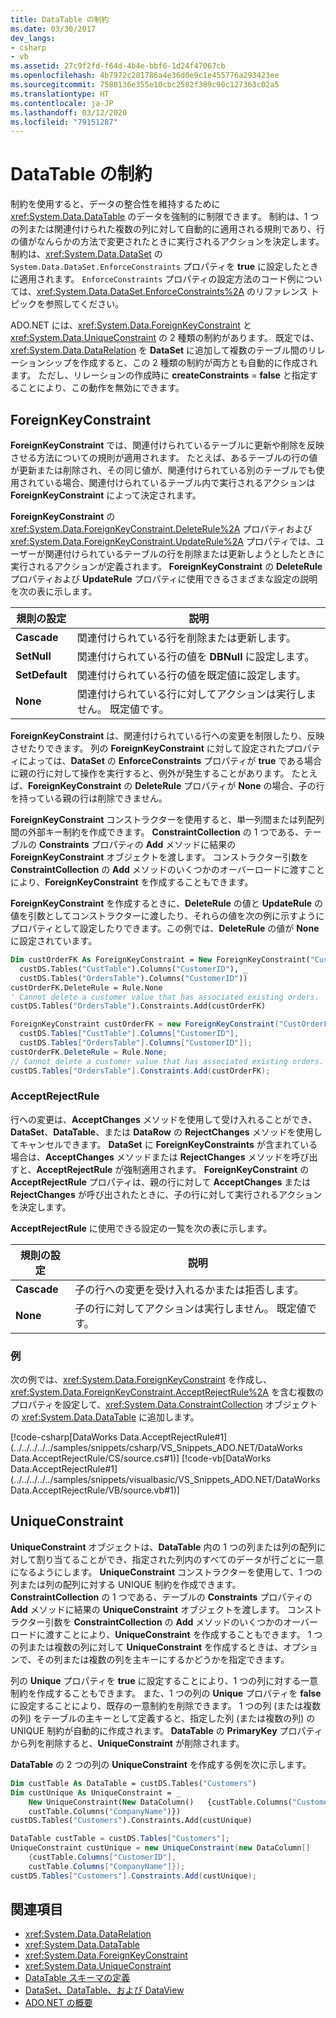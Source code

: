 ```yaml
---
title: DataTable の制約
ms.date: 03/30/2017
dev_langs:
- csharp
- vb
ms.assetid: 27c9f2fd-f64d-4b4e-bbf6-1d24f47067cb
ms.openlocfilehash: 4b7972c281786a4e36d0e9c1e455776a293423ee
ms.sourcegitcommit: 7588136e355e10cbc2582f389c90c127363c02a5
ms.translationtype: HT
ms.contentlocale: ja-JP
ms.lasthandoff: 03/12/2020
ms.locfileid: "79151287"
---
```

# <a name="datatable-constraints"></a>DataTable の制約
制約を使用すると、データの整合性を維持するために <xref:System.Data.DataTable> のデータを強制的に制限できます。 制約は、1 つの列または関連付けられた複数の列に対して自動的に適用される規則であり、行の値がなんらかの方法で変更されたときに実行されるアクションを決定します。 制約は、<xref:System.Data.DataSet> の `System.Data.DataSet.EnforceConstraints` プロパティを **true** に設定したときに適用されます。 `EnforceConstraints` プロパティの設定方法のコード例については、<xref:System.Data.DataSet.EnforceConstraints%2A> のリファレンス トピックを参照してください。  
  
 ADO.NET には、<xref:System.Data.ForeignKeyConstraint> と <xref:System.Data.UniqueConstraint> の 2 種類の制約があります。 既定では、<xref:System.Data.DataRelation> を **DataSet** に追加して複数のテーブル間のリレーションシップを作成すると、この 2 種類の制約が両方とも自動的に作成されます。 ただし、リレーションの作成時に **createConstraints** = **false** と指定することにより、この動作を無効にできます。  
  
## <a name="foreignkeyconstraint"></a>ForeignKeyConstraint  
 **ForeignKeyConstraint** では、関連付けられているテーブルに更新や削除を反映させる方法についての規則が適用されます。 たとえば、あるテーブルの行の値が更新または削除され、その同じ値が、関連付けられている別のテーブルでも使用されている場合、関連付けられているテーブル内で実行されるアクションは **ForeignKeyConstraint** によって決定されます。  
  
 **ForeignKeyConstraint** の <xref:System.Data.ForeignKeyConstraint.DeleteRule%2A> プロパティおよび <xref:System.Data.ForeignKeyConstraint.UpdateRule%2A> プロパティでは、ユーザーが関連付けられているテーブルの行を削除または更新しようとしたときに実行されるアクションが定義されます。 **ForeignKeyConstraint** の **DeleteRule** プロパティおよび **UpdateRule** プロパティに使用できるさまざまな設定の説明を次の表に示します。  
  
|規則の設定|説明|  
|------------------|-----------------|  
|**Cascade**|関連付けられている行を削除または更新します。|  
|**SetNull**|関連付けられている行の値を **DBNull** に設定します。|  
|**SetDefault**|関連付けられている行の値を既定値に設定します。|  
|**None**|関連付けられている行に対してアクションは実行しません。 既定値です。|  
  
 **ForeignKeyConstraint** は、関連付けられている行への変更を制限したり、反映させたりできます。 列の **ForeignKeyConstraint** に対して設定されたプロパティによっては、**DataSet** の **EnforceConstraints** プロパティが **true** である場合に親の行に対して操作を実行すると、例外が発生することがあります。 たとえば、**ForeignKeyConstraint** の **DeleteRule** プロパティが **None** の場合、子の行を持っている親の行は削除できません。  
  
 **ForeignKeyConstraint** コンストラクターを使用すると、単一列間または列配列間の外部キー制約を作成できます。 **ConstraintCollection** の 1 つである、テーブルの **Constraints** プロパティの **Add** メソッドに結果の **ForeignKeyConstraint** オブジェクトを渡します。 コンストラクター引数を **ConstraintCollection** の **Add** メソッドのいくつかのオーバーロードに渡すことにより、**ForeignKeyConstraint** を作成することもできます。  
  
 **ForeignKeyConstraint** を作成するときに、**DeleteRule** の値と **UpdateRule** の値を引数としてコンストラクターに渡したり、それらの値を次の例に示すようにプロパティとして設定したりできます。この例では、**DeleteRule** の値が **None** に設定されています。  
  
```vb  
Dim custOrderFK As ForeignKeyConstraint = New ForeignKeyConstraint("CustOrderFK", _  
  custDS.Tables("CustTable").Columns("CustomerID"), _  
  custDS.Tables("OrdersTable").Columns("CustomerID"))  
custOrderFK.DeleteRule = Rule.None
' Cannot delete a customer value that has associated existing orders.  
custDS.Tables("OrdersTable").Constraints.Add(custOrderFK)  
```  
  
```csharp  
ForeignKeyConstraint custOrderFK = new ForeignKeyConstraint("CustOrderFK",  
  custDS.Tables["CustTable"].Columns["CustomerID"],
  custDS.Tables["OrdersTable"].Columns["CustomerID"]);  
custOrderFK.DeleteRule = Rule.None;
// Cannot delete a customer value that has associated existing orders.  
custDS.Tables["OrdersTable"].Constraints.Add(custOrderFK);  
```  
  
### <a name="acceptrejectrule"></a>AcceptRejectRule  
 行への変更は、**AcceptChanges** メソッドを使用して受け入れることができ、**DataSet**、**DataTable**、または **DataRow** の **RejectChanges** メソッドを使用してキャンセルできます。 **DataSet** に **ForeignKeyConstraints** が含まれている場合は、**AcceptChanges** メソッドまたは **RejectChanges** メソッドを呼び出すと、**AcceptRejectRule** が強制適用されます。 **ForeignKeyConstraint** の **AcceptRejectRule** プロパティは、親の行に対して **AcceptChanges** または **RejectChanges** が呼び出されたときに、子の行に対して実行されるアクションを決定します。  
  
 **AcceptRejectRule** に使用できる設定の一覧を次の表に示します。  
  
|規則の設定|説明|  
|------------------|-----------------|  
|**Cascade**|子の行への変更を受け入れるかまたは拒否します。|  
|**None**|子の行に対してアクションは実行しません。 既定値です。|  
  
### <a name="example"></a>例  
 次の例では、<xref:System.Data.ForeignKeyConstraint> を作成し、<xref:System.Data.ForeignKeyConstraint.AcceptRejectRule%2A> を含む複数のプロパティを設定して、<xref:System.Data.ConstraintCollection> オブジェクトの <xref:System.Data.DataTable> に追加します。  
  
 [!code-csharp[DataWorks Data.AcceptRejectRule#1](../../../../../samples/snippets/csharp/VS_Snippets_ADO.NET/DataWorks Data.AcceptRejectRule/CS/source.cs#1)]
 [!code-vb[DataWorks Data.AcceptRejectRule#1](../../../../../samples/snippets/visualbasic/VS_Snippets_ADO.NET/DataWorks Data.AcceptRejectRule/VB/source.vb#1)]  
  
## <a name="uniqueconstraint"></a>UniqueConstraint  
 **UniqueConstraint** オブジェクトは、**DataTable** 内の 1 つの列または列の配列に対して割り当てることができ、指定された列内のすべてのデータが行ごとに一意になるようにします。 **UniqueConstraint** コンストラクターを使用して、1 つの列または列の配列に対する UNIQUE 制約を作成できます。 **ConstraintCollection** の 1 つである、テーブルの **Constraints** プロパティの **Add** メソッドに結果の **UniqueConstraint** オブジェクトを渡します。 コンストラクター引数を **ConstraintCollection** の **Add** メソッドのいくつかのオーバーロードに渡すことにより、**UniqueConstraint** を作成することもできます。 1 つの列または複数の列に対して **UniqueConstraint** を作成するときは、オプションで、その列または複数の列を主キーにするかどうかを指定できます。  
  
 列の **Unique** プロパティを **true** に設定することにより、1 つの列に対する一意制約を作成することもできます。 また、1 つの列の **Unique** プロパティを **false** に設定することにより、既存の一意制約を削除できます。 1 つの列 (または複数の列) をテーブルの主キーとして定義すると、指定した列 (または複数の列) の UNIQUE 制約が自動的に作成されます。 **DataTable** の **PrimaryKey** プロパティから列を削除すると、**UniqueConstraint** が削除されます。  
  
 **DataTable** の 2 つの列の **UniqueConstraint** を作成する例を次に示します。  
  
```vb  
Dim custTable As DataTable = custDS.Tables("Customers")  
Dim custUnique As UniqueConstraint = _  
    New UniqueConstraint(New DataColumn()   {custTable.Columns("CustomerID"), _  
    custTable.Columns("CompanyName")})  
custDS.Tables("Customers").Constraints.Add(custUnique)  
```  
  
```csharp  
DataTable custTable = custDS.Tables["Customers"];  
UniqueConstraint custUnique = new UniqueConstraint(new DataColumn[]
    {custTable.Columns["CustomerID"],
    custTable.Columns["CompanyName"]});  
custDS.Tables["Customers"].Constraints.Add(custUnique);  
```  
  
## <a name="see-also"></a>関連項目

- <xref:System.Data.DataRelation>
- <xref:System.Data.DataTable>
- <xref:System.Data.ForeignKeyConstraint>
- <xref:System.Data.UniqueConstraint>
- [DataTable スキーマの定義](datatable-schema-definition.md)
- [DataSet、DataTable、および DataView](index.md)
- [ADO.NET の概要](../ado-net-overview.md)
